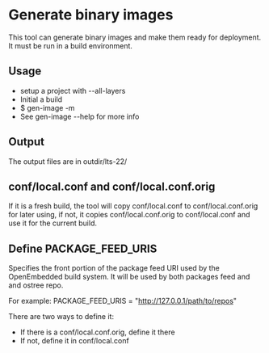 # Generate binary images
This tool can generate binary images and make them ready for deployment. It
must be run in a build environment.

## Usage
- setup a project with --all-layers
- Initial a build
- $ gen-image -m <machine>
- See gen-image --help for more info

## Output
The output files are in outdir/lts-22/

## conf/local.conf and conf/local.conf.orig
If it is a fresh build, the tool will copy conf/local.conf to
conf/local.conf.orig for later using, if not, it copies conf/local.conf.orig to
conf/local.conf and use it for the current build.

## Define PACKAGE_FEED_URIS
Specifies the front portion of the package feed URI used by the OpenEmbedded
build system. It will be used by both packages feed and and ostree repo.

For example:
PACKAGE_FEED_URIS  = "http://127.0.0.1/path/to/repos"

There are two ways to define it:
- If there is a conf/local.conf.orig, define it there
- If not, define it in conf/local.conf
